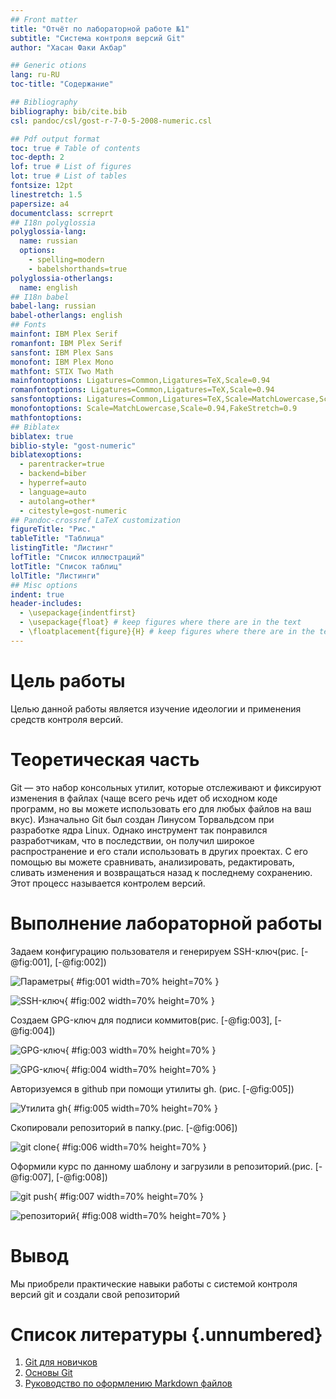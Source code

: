 ```yaml
---
## Front matter
title: "Отчёт по лабораторной работе №1"
subtitle: "Система контроля версий Git"
author: "Хасан Факи Акбар"

## Generic otions
lang: ru-RU
toc-title: "Содержание"

## Bibliography
bibliography: bib/cite.bib
csl: pandoc/csl/gost-r-7-0-5-2008-numeric.csl

## Pdf output format
toc: true # Table of contents
toc-depth: 2
lof: true # List of figures
lot: true # List of tables
fontsize: 12pt
linestretch: 1.5
papersize: a4
documentclass: scrreprt
## I18n polyglossia
polyglossia-lang:
  name: russian
  options:
	- spelling=modern
	- babelshorthands=true
polyglossia-otherlangs:
  name: english
## I18n babel
babel-lang: russian
babel-otherlangs: english
## Fonts
mainfont: IBM Plex Serif
romanfont: IBM Plex Serif
sansfont: IBM Plex Sans
monofont: IBM Plex Mono
mathfont: STIX Two Math
mainfontoptions: Ligatures=Common,Ligatures=TeX,Scale=0.94
romanfontoptions: Ligatures=Common,Ligatures=TeX,Scale=0.94
sansfontoptions: Ligatures=Common,Ligatures=TeX,Scale=MatchLowercase,Scale=0.94
monofontoptions: Scale=MatchLowercase,Scale=0.94,FakeStretch=0.9
mathfontoptions:
## Biblatex
biblatex: true
biblio-style: "gost-numeric"
biblatexoptions:
  - parentracker=true
  - backend=biber
  - hyperref=auto
  - language=auto
  - autolang=other*
  - citestyle=gost-numeric
## Pandoc-crossref LaTeX customization
figureTitle: "Рис."
tableTitle: "Таблица"
listingTitle: "Листинг"
lofTitle: "Список иллюстраций"
lotTitle: "Список таблиц"
lolTitle: "Листинги"
## Misc options
indent: true
header-includes:
  - \usepackage{indentfirst}
  - \usepackage{float} # keep figures where there are in the text
  - \floatplacement{figure}{H} # keep figures where there are in the text
---
```


# Цель работы

Целью данной работы является изучение идеологии и применения средств контроля версий.

# Теоретическая часть

Git — это набор консольных утилит, которые отслеживают и фиксируют изменения в 
файлах (чаще всего речь идет об исходном коде программ, но вы можете использовать 
его для любых файлов на ваш вкус). Изначально Git был создан Линусом Торвальдсом 
при разработке ядра Linux. Однако инструмент так понравился разработчикам, 
что в последствии, он получил широкое распространение и его стали использовать 
в других проектах. С его помощью вы можете сравнивать, анализировать, 
редактировать, сливать изменения и возвращаться назад к последнему сохранению. 
Этот процесс называется контролем версий.

# Выполнение лабораторной работы

Задаем конфигурацию пользователя и генерируем SSH-ключ(рис. [-@fig:001], [-@fig:002])

![Параметры](image/01.png){ #fig:001 width=70% height=70% }

![SSH-ключ](image/02.png){ #fig:002 width=70% height=70% }

Создаем GPG-ключ для подписи коммитов(рис. [-@fig:003], [-@fig:004])

![GPG-ключ](image/03.png){ #fig:003 width=70% height=70% }

![GPG-ключ](image/04.png){ #fig:004 width=70% height=70% }

Авторизуемся в github при помощи утилиты gh. (рис. [-@fig:005])

![Утилита gh](image/05.png){ #fig:005 width=70% height=70% }

Скопировали репозиторий в папку.(рис. [-@fig:006])

![git clone](image/06.png){ #fig:006 width=70% height=70% }

Оформили курс по данному шаблону и загрузили в репозиторий.(рис. [-@fig:007], [-@fig:008])

![git push](image/07.png){ #fig:007 width=70% height=70% }

![репозиторий](image/08.png){ #fig:008 width=70% height=70% }

# Вывод

Мы приобрели практические навыки работы с системой контроля версий git и создали свой репозиторий

# Список литературы {.unnumbered}

1. [Git для новичков](https://habr.com/ru/post/541258/)
2. [Основы Git](https://habr.com/ru/post/583478/)
3. [Руководство по оформлению Markdown файлов](https://gist.github.com/Jekins/2bf2d0638163f1294637)
